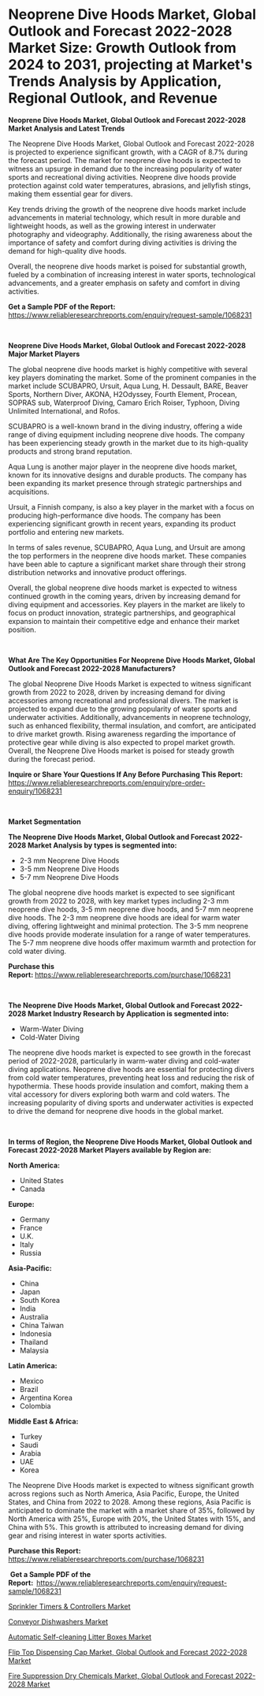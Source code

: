 <p><h1>Neoprene Dive Hoods Market, Global Outlook and Forecast 2022-2028 Market Size: Growth Outlook from 2024 to 2031, projecting at Market's Trends Analysis by Application, Regional Outlook, and Revenue</h1></p><p><strong>Neoprene Dive Hoods Market, Global Outlook and Forecast 2022-2028 Market Analysis and Latest Trends</strong></p>
<p><p>The Neoprene Dive Hoods Market, Global Outlook and Forecast 2022-2028 is projected to experience significant growth, with a CAGR of 8.7% during the forecast period. The market for neoprene dive hoods is expected to witness an upsurge in demand due to the increasing popularity of water sports and recreational diving activities. Neoprene dive hoods provide protection against cold water temperatures, abrasions, and jellyfish stings, making them essential gear for divers.</p><p>Key trends driving the growth of the neoprene dive hoods market include advancements in material technology, which result in more durable and lightweight hoods, as well as the growing interest in underwater photography and videography. Additionally, the rising awareness about the importance of safety and comfort during diving activities is driving the demand for high-quality dive hoods.</p><p>Overall, the neoprene dive hoods market is poised for substantial growth, fueled by a combination of increasing interest in water sports, technological advancements, and a greater emphasis on safety and comfort in diving activities.</p></p>
<p><strong>Get a Sample PDF of the Report:&nbsp;</strong> <a href="https://www.reliableresearchreports.com/enquiry/request-sample/1068231">https://www.reliableresearchreports.com/enquiry/request-sample/1068231</a></p>
<p>&nbsp;</p>
<p><strong>Neoprene Dive Hoods Market, Global Outlook and Forecast 2022-2028 Major Market Players</strong></p>
<p><p>The global neoprene dive hoods market is highly competitive with several key players dominating the market. Some of the prominent companies in the market include SCUBAPRO, Ursuit, Aqua Lung, H. Dessault, BARE, Beaver Sports, Northern Diver, AKONA, H2Odyssey, Fourth Element, Procean, SOPRAS sub, Waterproof Diving, Camaro Erich Roiser, Typhoon, Diving Unlimited International, and Rofos.</p><p>SCUBAPRO is a well-known brand in the diving industry, offering a wide range of diving equipment including neoprene dive hoods. The company has been experiencing steady growth in the market due to its high-quality products and strong brand reputation.</p><p>Aqua Lung is another major player in the neoprene dive hoods market, known for its innovative designs and durable products. The company has been expanding its market presence through strategic partnerships and acquisitions.</p><p>Ursuit, a Finnish company, is also a key player in the market with a focus on producing high-performance dive hoods. The company has been experiencing significant growth in recent years, expanding its product portfolio and entering new markets.</p><p>In terms of sales revenue, SCUBAPRO, Aqua Lung, and Ursuit are among the top performers in the neoprene dive hoods market. These companies have been able to capture a significant market share through their strong distribution networks and innovative product offerings.</p><p>Overall, the global neoprene dive hoods market is expected to witness continued growth in the coming years, driven by increasing demand for diving equipment and accessories. Key players in the market are likely to focus on product innovation, strategic partnerships, and geographical expansion to maintain their competitive edge and enhance their market position.</p></p>
<p>&nbsp;</p>
<p><strong>What Are The Key Opportunities For Neoprene Dive Hoods Market, Global Outlook and Forecast 2022-2028 Manufacturers?</strong></p>
<p><p>The global Neoprene Dive Hoods Market is expected to witness significant growth from 2022 to 2028, driven by increasing demand for diving accessories among recreational and professional divers. The market is projected to expand due to the growing popularity of water sports and underwater activities. Additionally, advancements in neoprene technology, such as enhanced flexibility, thermal insulation, and comfort, are anticipated to drive market growth. Rising awareness regarding the importance of protective gear while diving is also expected to propel market growth. Overall, the Neoprene Dive Hoods market is poised for steady growth during the forecast period.</p></p>
<p><strong>Inquire or Share Your Questions If Any Before Purchasing This Report:</strong> <a href="https://www.reliableresearchreports.com/enquiry/pre-order-enquiry/1068231">https://www.reliableresearchreports.com/enquiry/pre-order-enquiry/1068231</a></p>
<p>&nbsp;</p>
<p><strong>Market Segmentation</strong></p>
<p><strong>The Neoprene Dive Hoods Market, Global Outlook and Forecast 2022-2028 Market Analysis by types is segmented into:</strong></p>
<p><ul><li>2-3 mm Neoprene Dive Hoods</li><li>3-5 mm Neoprene Dive Hoods</li><li>5-7 mm Neoprene Dive Hoods</li></ul></p>
<p><p>The global neoprene dive hoods market is expected to see significant growth from 2022 to 2028, with key market types including 2-3 mm neoprene dive hoods, 3-5 mm neoprene dive hoods, and 5-7 mm neoprene dive hoods. The 2-3 mm neoprene dive hoods are ideal for warm water diving, offering lightweight and minimal protection. The 3-5 mm neoprene dive hoods provide moderate insulation for a range of water temperatures. The 5-7 mm neoprene dive hoods offer maximum warmth and protection for cold water diving.</p></p>
<p><strong>Purchase this Report:&nbsp;</strong><a href="https://www.reliableresearchreports.com/purchase/1068231">https://www.reliableresearchreports.com/purchase/1068231</a></p>
<p>&nbsp;</p>
<p><strong>The Neoprene Dive Hoods Market, Global Outlook and Forecast 2022-2028 Market Industry Research by Application is segmented into:</strong></p>
<p><ul><li>Warm-Water Diving</li><li>Cold-Water Diving</li></ul></p>
<p><p>The neoprene dive hoods market is expected to see growth in the forecast period of 2022-2028, particularly in warm-water diving and cold-water diving applications. Neoprene dive hoods are essential for protecting divers from cold water temperatures, preventing heat loss and reducing the risk of hypothermia. These hoods provide insulation and comfort, making them a vital accessory for divers exploring both warm and cold waters. The increasing popularity of diving sports and underwater activities is expected to drive the demand for neoprene dive hoods in the global market.</p></p>
<p>&nbsp;</p>
<p><strong>In terms of Region, the Neoprene Dive Hoods Market, Global Outlook and Forecast 2022-2028 Market Players available by Region are:</strong></p>
<p>
    <p> <strong> North America: </strong>
        <ul>
            <li>United States</li>
            <li>Canada</li>
        </ul>
        </p> 
    <p> <strong> Europe: </strong>
        <ul>
            <li>Germany</li>
            <li>France</li>
            <li>U.K.</li>
            <li>Italy</li>
            <li>Russia</li>
        </ul>
        </p> 
    <p> <strong> Asia-Pacific: </strong>
        <ul>
            <li>China</li>
            <li>Japan</li>
            <li>South Korea</li>
            <li>India</li>
            <li>Australia</li>
            <li>China Taiwan</li>
            <li>Indonesia</li>
            <li>Thailand</li>
            <li>Malaysia</li>
        </ul>
        </p> 
    <p> <strong> Latin America: </strong>
        <ul>
            <li>Mexico</li>
            <li>Brazil</li>
            <li>Argentina Korea</li>
            <li>Colombia</li>
        </ul>
        </p> 
    <p> <strong> Middle East & Africa: </strong>
        <ul>
            <li>Turkey</li>
            <li>Saudi</li>
            <li>Arabia</li>
            <li>UAE</li>
            <li>Korea</li>
        </ul>
    </p>
    </p>
<p><p>The Neoprene Dive Hoods market is expected to witness significant growth across regions such as North America, Asia Pacific, Europe, the United States, and China from 2022 to 2028. Among these regions, Asia Pacific is anticipated to dominate the market with a market share of 35%, followed by North America with 25%, Europe with 20%, the United States with 15%, and China with 5%. This growth is attributed to increasing demand for diving gear and rising interest in water sports activities.</p></p>
<p><strong>Purchase this Report: </strong><a href="https://www.reliableresearchreports.com/purchase/1068231">https://www.reliableresearchreports.com/purchase/1068231</a></p>
<p>&nbsp;<strong>Get a Sample PDF of the Report:&nbsp;&nbsp;</strong><a href="https://www.reliableresearchreports.com/enquiry/request-sample/1068231">https://www.reliableresearchreports.com/enquiry/request-sample/1068231</a></p>
<p><strong></strong></p>
<p><p><a href="https://medium.com/p/9676fd8c887f/edit">Sprinkler Timers & Controllers Market</a></p><p><a href="https://medium.com/@kelsitorphy644/conveyor-dishwashers-market-trends-forecast-and-competitive-analysis-to-2031-156f93f04fd7">Conveyor Dishwashers Market</a></p><p><a href="https://issuu.com/reportprime-2/docs/automatic-self-cleaning-litter-boxes-market-size-2">Automatic Self-cleaning Litter Boxes Market</a></p><p><a href="https://github.com/bobicer/Market-Research-Report-List-1/blob/main/flip-top-dispensing-cap-market-global-outlook-and-forecast-2022-2028-market.md">Flip Top Dispensing Cap Market, Global Outlook and Forecast 2022-2028 Market</a></p><p><a href="https://github.com/globismark/Market-Research-Report-List-1/blob/main/fire-suppression-dry-chemicals-market-global-outlook-and-forecast-2022-2028-market.md">Fire Suppression Dry Chemicals Market, Global Outlook and Forecast 2022-2028 Market</a></p></p>